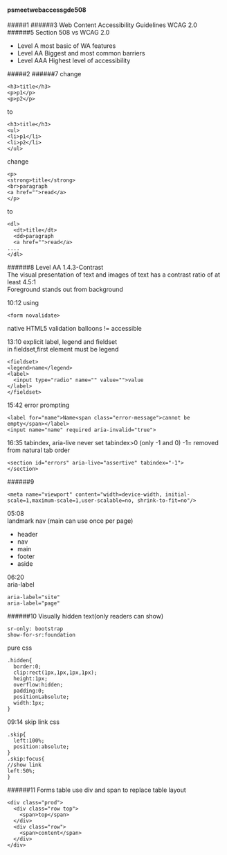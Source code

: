 #### psmeetwebaccessgde508
#####1
######3
Web Content Accessibility Guidelines WCAG 2.0
######5 Section 508 vs WCAG 2.0
- Level A most basic of WA features
- Level AA Biggest and most common barriers
- Level AAA Highest level of accessibility

#####2
######7
change
```
<h3>title</h3>
<p>p1</p>
<p>p2</p>
```
to
```
<h3>title</h3>
<ul>
<li>p1</li>
<li>p2</li>
</ul>
```
change
```
<p>
<strong>title</strong>
<br>paragraph
<a href="">read</a>
</p>
```
to
```
<dl>
  <dt>title</dt>
  <dd>paragraph
  <a href="">read</a>
....
</dl>
```
######8 
Level AA 1.4.3-Contrast  
The visual presentation of text and images of text has a contrast ratio of at least 4.5:1  
Foreground stands out from background  

10:12
using
```
<form novalidate>
```
native HTML5 validation balloons != accessible


13:10 explicit label, legend and fieldset  
in fieldset,first element must be legend
```
<fieldset>
<legend>name</legend>
<label>
  <input type="radio" name="" value="">value
</label>
</fieldset>
```
15:42 error prompting
```
<label for="name">Name<span class="error-message">cannot be empty</span></label>
<input name="name" required aria-invalid="true">
```
16:35 tabindex, aria-live never set tabindex>0  (only -1 and 0) -1= removed from natural tab order
```
<section id="errors" aria-live="assertive" tabindex="-1">
</section>
```

######9
```
<meta name="viewport" content="width=device-width, initial-scale=1,maximum-scale=1,user-scalable=no, shrink-to-fit=no"/>
```
05:08  
landmark nav  (main can use once per page)  
- header
- nav
- main
- footer
- aside  

06:20  
aria-label
```
aria-label="site"
aria-label="page"
```

######10
Visually hidden text(only readers can show)
```
sr-only: bootstrap
show-for-sr:foundation
```
pure css
```
.hidden{
  border:0;
  clip:rect(1px,1px,1px,1px);
  height:1px;
  overflow:hidden;
  padding:0;
  positionLabsolute;
  width:1px;
}
```

09:14  skip link css
```
.skip{
  left:100%;
  position:absolute;
}
.skip:focus{
//show link
left:50%;
}
```
######11 Forms table
use div and span to replace table layout
```
<div class="prod">
  <div class="row top">
    <span>top</span>
  </div>
  <div class="row">
    <span>content</span>
  </div>
</div>
```
